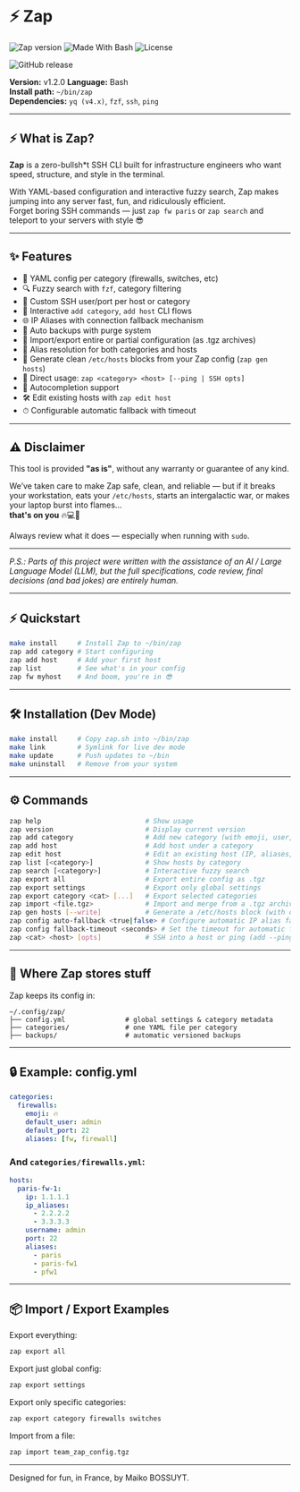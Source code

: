 # ⚡️ Zap
![Zap version](https://img.shields.io/badge/version-v1.2.0-blueviolet?style=flat-square)
![Made With Bash](https://img.shields.io/badge/Made%20with-Bash-1f425f?style=flat-square)
![License](https://img.shields.io/badge/license-MIT-green?style=flat-square)

![GitHub release](https://img.shields.io/github/v/release/maiko/zap-cli?style=flat-square)

**Version:** v1.2.0
**Language:** Bash  
**Install path:** `~/bin/zap`  
**Dependencies:** `yq (v4.x)`, `fzf`, `ssh`, `ping`

---

## ⚡️ What is Zap?

**Zap** is a zero-bullsh*t SSH CLI built for infrastructure engineers who want speed, structure, and style in the terminal.

With YAML-based configuration and interactive fuzzy search, Zap makes jumping into any server fast, fun, and ridiculously efficient.  
Forget boring SSH commands — just `zap fw paris` or `zap search` and teleport to your servers with style 😎

---

## ✨ Features

- 🔖 YAML config per category (firewalls, switches, etc)
- 🔍 Fuzzy search with `fzf`, category filtering
- 👤 Custom SSH user/port per host or category
- 🔁 Interactive `add category`, `add host` CLI flows
- 🌐 IP Aliases with connection fallback mechanism
- 💾 Auto backups with purge system
- 📄 Import/export entire or partial configuration (as .tgz archives)
- 🧠 Alias resolution for both categories and hosts
- 🧾 Generate clean `/etc/hosts` blocks from your Zap config (`zap gen hosts`)
- 🎯 Direct usage: `zap <category> <host> [--ping | SSH opts]`
- 🧩 Autocompletion support
- 🛠 Edit existing hosts with `zap edit host`
- ⏱ Configurable automatic fallback with timeout

---

## ⚠️ Disclaimer

This tool is provided **"as is"**, without any warranty or guarantee of any kind.

We’ve taken care to make Zap safe, clean, and reliable — but if it breaks your workstation, eats your `/etc/hosts`, starts an intergalactic war, or makes your laptop burst into flames...  
**that's on you** 🔥💻🤷

Always review what it does — especially when running with `sudo`.

---

*P.S.: Parts of this project were written with the assistance of an AI / Large Language Model (LLM), but the full specifications, code review, final decisions (and bad jokes) are entirely human.*

---

## ⚡️ Quickstart

```bash
make install     # Install Zap to ~/bin/zap
zap add category # Start configuring
zap add host     # Add your first host
zap list         # See what's in your config
zap fw myhost    # And boom, you're in 😎
```

---

## 🛠️ Installation (Dev Mode)

```bash
make install     # Copy zap.sh into ~/bin/zap
make link        # Symlink for live dev mode
make update      # Push updates to ~/bin
make uninstall   # Remove from your system
```

---

## ⚙️ Commands

```bash
zap help                          # Show usage
zap version                       # Display current version
zap add category                  # Add new category (with emoji, user, port)
zap add host                      # Add host under a category
zap edit host                     # Edit an existing host (IP, aliases, etc.)
zap list [<category>]             # Show hosts by category
zap search [<category>]           # Interactive fuzzy search
zap export all                    # Export entire config as .tgz
zap export settings               # Export only global settings
zap export category <cat> [...]   # Export selected categories
zap import <file.tgz>             # Import and merge from a .tgz archive
zap gen hosts [--write]           # Generate a /etc/hosts block (with optional write to file)
zap config auto-fallback <true|false> # Configure automatic IP alias fallback
zap config fallback-timeout <seconds> # Set the timeout for automatic fallback
zap <cat> <host> [opts]           # SSH into a host or ping (add --ping)
```

---

## 📁 Where Zap stores stuff

Zap keeps its config in:

```
~/.config/zap/
├── config.yml               # global settings & category metadata
├── categories/              # one YAML file per category
├── backups/                 # automatic versioned backups
```

---

## 🔒 Example: config.yml

```yaml
categories:
  firewalls:
    emoji: 🔥
    default_user: admin
    default_port: 22
    aliases: [fw, firewall]
```

### And `categories/firewalls.yml`:

```yaml
hosts:
  paris-fw-1:
    ip: 1.1.1.1
    ip_aliases:
      - 2.2.2.2
      - 3.3.3.3
    username: admin
    port: 22
    aliases:
      - paris
      - paris-fw1
      - pfw1
```

---

## 📦 Import / Export Examples

Export everything:
```bash
zap export all
```

Export just global config:
```bash
zap export settings
```

Export only specific categories:
```bash
zap export category firewalls switches
```

Import from a file:
```bash
zap import team_zap_config.tgz
```

---

Designed for fun, in France, by Maiko BOSSUYT.
